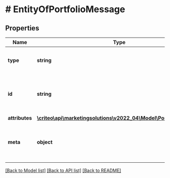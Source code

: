 # # EntityOfPortfolioMessage

## Properties

Name | Type | Description | Notes
------------ | ------------- | ------------- | -------------
**type** | **string** | A string containing the entity type | [optional]
**id** | **string** | A opaque string containing the unique Id of the entity | [optional]
**attributes** | [**\criteo\api\marketingsolutions\v2022_04\Model\PortfolioMessage**](PortfolioMessage.md) |  | [optional]
**meta** | **object** | A meta object that contains application-specific metadata | [optional]

[[Back to Model list]](../../README.md#models) [[Back to API list]](../../README.md#endpoints) [[Back to README]](../../README.md)
